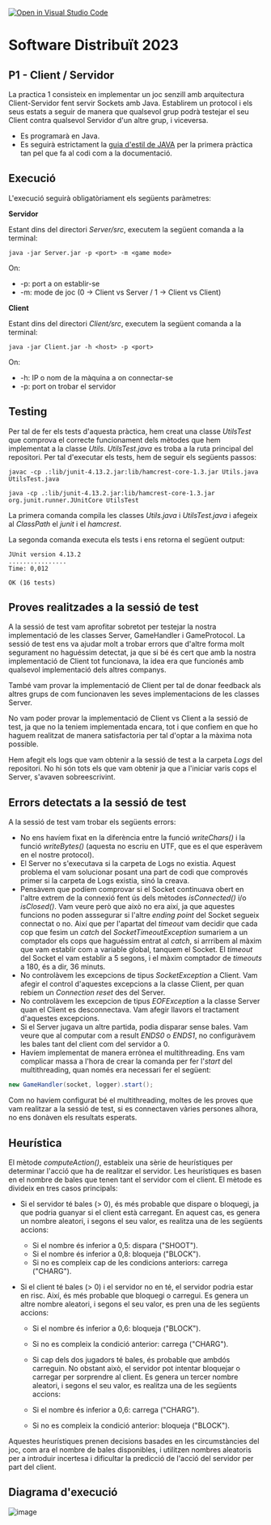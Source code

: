 [![Open in Visual Studio Code](https://classroom.github.com/assets/open-in-vscode-c66648af7eb3fe8bc4f294546bfd86ef473780cde1dea487d3c4ff354943c9ae.svg)](https://classroom.github.com/online_ide?assignment_repo_id=10165869&assignment_repo_type=AssignmentRepo)
# Software Distribuït 2023


## P1 - Client / Servidor

La practica 1 consisteix en implementar un joc senzill amb arquitectura Client-Servidor fent servir Sockets amb Java. Establirem un protocol i els seus estats a seguir de manera que qualsevol grup podrà testejar el seu Client contra qualsevol Servidor d'un altre grup, i viceversa.

* Es programarà en Java.
* Es seguirà estrictament la [guia d'estil de JAVA](https://google.github.io/styleguide/javaguide.html) per la primera pràctica tan pel que fa al codi com a la documentació.

## Execució 

L'execució seguirà obligatòriament els següents paràmetres:

**Servidor**

Estant dins del directori *Server/src*, executem la següent comanda a la terminal:

```console
java -jar Server.jar -p <port> -m <game mode>
```
  
On:
* -p: port a on establir-se
* -m: mode de joc (0 -> Client vs Server / 1 -> Client vs Client)

**Client**

Estant dins del directori *Client/src*, executem la següent comanda a la terminal:

```console
java -jar Client.jar -h <host> -p <port>
```

On:
* -h: IP o nom de la màquina a on connectar-se
* -p: port on trobar el servidor


## Testing

Per tal de fer els tests d'aquesta pràctica, hem creat una classe *UtilsTest* que comprova el correcte funcionament dels mètodes que hem implementat a la classe *Utils*. *UtilsTest.java* es troba a la ruta principal del repositori. Per tal d'executar els tests, hem de seguir els següents passos:

```console
javac -cp .:lib/junit-4.13.2.jar:lib/hamcrest-core-1.3.jar Utils.java UtilsTest.java

java -cp .:lib/junit-4.13.2.jar:lib/hamcrest-core-1.3.jar org.junit.runner.JUnitCore UtilsTest
```

La primera comanda compila les classes *Utils.java* i *UtilsTest.java* i afegeix al *ClassPath* el *junit* i el *hamcrest*.

La segonda comanda executa els tests i ens retorna el següent output:

```console
JUnit version 4.13.2
................
Time: 0,012

OK (16 tests)
```

## Proves realitzades a la sessió de test

A la sessió de test vam aprofitar sobretot per testejar la nostra implementació de les classes Server, GameHandler i GameProtocol. La sessió de test ens va ajudar molt a trobar errors que d'altre forma molt segurament no haguéssim detectat, ja que si bé és cert que amb la nostra implementació de Client tot funcionava, la idea era que funcionés amb qualsevol implementació dels altres companys.

També vam provar la implementació de Client per tal de donar feedback als altres grups de com funcionaven les seves implementacions de les classes Server.

No vam poder provar la implementació de Client vs Client a la sessió de test, ja que no la teniem implementada encara, tot i que confiem en que ho haguem realitzat de manera satisfactoria per tal d'optar a la màxima nota possible.

Hem afegit els logs que vam obtenir a la sessió de test a la carpeta *Logs* del repositori. No hi són tots els que vam obtenir ja que a l'iniciar varis cops el Server, s'avaven sobreescrivint.


## Errors detectats a la sessió de test

A la sessió de test vam trobar els següents errors:
* No ens havíem fixat en la diferència entre la funció *writeChars()* i la funció *writeBytes()* (aquesta no escriu en UTF, que es el que esperàvem en el nostre protocol).
* El Server no s'executava si la carpeta de Logs no existia. Aquest problema el vam solucionar posant una part de codi que comprovés primer si la carpeta de Logs existia, sinó la creava.
* Pensàvem que podíem comprovar si el Socket continuava obert en l'altre extrem de la connexió fent ús dels mètodes *isConnected()* i/o *isClosed()*. Vam veure però que això no era així, ja que aquestes funcions no poden asssegurar si l'altre *ending point* del Socket segueix connectat o no. Així que per l'apartat del *timeout* vam decidir que cada cop que fesim un *catch* del *SocketTimeoutException* sumariem a un comptador els cops que haguéssim entrat al *catch*, si arrribem al màxim que vam establir com a variable global, tanquem el Socket. El *timeout* del Socket el vam establir a 5 segons, i el màxim comptador de *timeouts* a 180, és a dir, 36 minuts.
* No controlàvem les excepcions de tipus *SocketException* a Client. Vam afegir el control d'aquestes excepcions a la classe Client, per quan rebíem un *Connection reset* des del Server.
* No controlàvem les excepcion de tipus *EOFException* a la classe Server quan el Client es desconnectava. Vam afegir llavors el tractament d'aquestes excepcions.
* Si el Server jugava un altre partida, podia disparar sense bales. Vam veure que al computar com a result *ENDS0* o *ENDS1*, no configuràvem les bales tant del client com del servidor a 0.
* Havíem implementat de manera errònea el multithreading. Ens vam complicar massa a l'hora de crear la comanda per fer l'*start* del multithreading, quan només era necessari fer el següent:

```java
new GameHandler(socket, logger).start();
```

Com no havíem configurat bé el multithreading, moltes de les proves que vam realitzar a la sessió de test, si es connectaven vàries persones alhora, no ens donàven els resultats esperats.

## Heurística

El mètode *computeAction()*, estableix una sèrie de heurístiques per determinar l'acció que ha de realitzar el servidor. Les heurístiques es basen en el nombre de bales que tenen tant el servidor com el client. El mètode es divideix en tres casos principals:

* Si el servidor té bales (> 0), és més probable que dispare o bloquegi, ja que podria guanyar si el client està carregant. En aquest cas, es genera un nombre aleatori, i segons el seu valor, es realitza una de les següents accions:

  - Si el nombre és inferior a 0,5: dispara ("SHOOT").
  - Si el nombre és inferior a 0,8: bloqueja ("BLOCK").
  - Si no es compleix cap de les condicions anteriors: carrega ("CHARG").

* Si el client té bales (> 0) i el servidor no en té, el servidor podria estar en risc. Així, és més probable que bloquegi o carregui. Es genera un altre nombre aleatori, i segons el seu valor, es pren una de les següents accions:

  - Si el nombre és inferior a 0,6: bloqueja ("BLOCK").
  - Si no es compleix la condició anterior: carrega ("CHARG").
  - Si cap dels dos jugadors té bales, és probable que ambdós carreguin. No obstant això, el servidor pot intentar bloquejar o carregar per sorprendre al client. Es genera un tercer nombre aleatori, i segons el seu valor, es realitza una de les següents accions:

  - Si el nombre és inferior a 0,6: carrega ("CHARG").
  - Si no es compleix la condició anterior: bloqueja ("BLOCK").

Aquestes heurístiques prenen decisions basades en les circumstàncies del joc, com ara el nombre de bales disponibles, i utilitzen nombres aleatoris per a introduir incertesa i dificultar la predicció de l'acció del servidor per part del client.

## Diagrama d'execució

![image](figures/Diagram.png)
